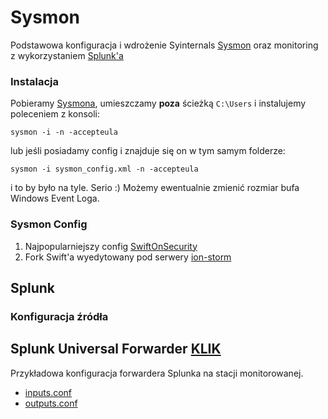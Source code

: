 # Sysmon
Podstawowa konfiguracja i wdrożenie Syinternals [Sysmon](https://technet.microsoft.com/en-us/sysinternals/sysmon) oraz monitoring z wykorzystaniem [Splunk'a](https://splunk.com)

### Instalacja

Pobieramy [Sysmona](https://technet.microsoft.com/en-us/sysinternals/sysmon), umieszczamy **poza** ścieżką `C:\Users` i instalujemy poleceniem z konsoli:
```
sysmon -i -n -accepteula
```
lub jeśli posiadamy config i znajduje się on w tym samym folderze:

```
sysmon -i sysmon_config.xml -n -accepteula
```
i to by było na tyle. Serio :)
Możemy ewentualnie zmienić rozmiar bufa Windows Event Loga.

### Sysmon Config

1. Najpopularniejszy config [SwiftOnSecurity](https://github.com/SwitfOnSecurity/sysmon-conf)
2. Fork Swift'a wyedytowany pod serwery [ion-storm](https://github.com/ion-storm/sysmon-config/blob/master/sysmonconfig-export.xml)

## Splunk

### Konfiguracja źródła

## Splunk Universal Forwarder [KLIK](https://github.com/Ravikin/Sysmon/tree/master/SplunkUniversalForwarder)
Przykładowa konfiguracja forwardera Splunka na stacji monitorowanej.

- [inputs.conf](https://github.com/Ravikin/Sysmon/blob/master/SplunkUniversalForwarder/inputs.conf)
- [outputs.conf](https://github.com/Ravikin/Sysmon/blob/master/SplunkUniversalForwarder/outputs.conf)
